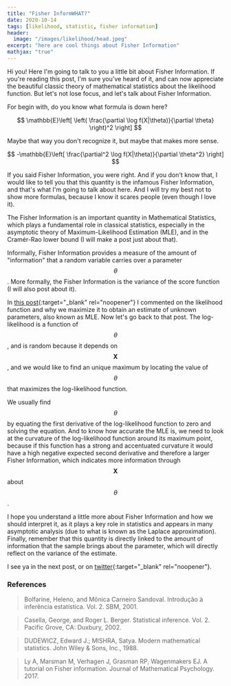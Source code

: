 ```yaml
---
title: "Fisher InformWHAT?"
date: 2020-10-14
tags: [likelihood, statistic, fisher information]
header:
  image: "/images/likelihood/head.jpeg"
excerpt: "here are cool things about Fisher Information"
mathjax: "true"
---
```

Hi you! Here I'm going to talk to you a little bit about Fisher Information. If you're reading this post, I'm sure you've heard of it, and can now appreciate the beautiful classic theory of mathematical statistics about the likelihood function. But let's not lose focus, and let's talk about Fisher Information.

For begin with, do you know what formula is down here?

$$
\mathbb{E}\left[ \left( \frac{\partial \log f(X|\theta)}{\partial \theta} \right)^2 \right]
$$

Maybe that way you don't recognize it, but maybe that makes more sense.

$$
-\mathbb{E}\left[ \frac{\partial^2 \log f(X|\theta)}{\partial \theta^2} \right]
$$

If you said Fisher Information, you were right. And if you don't know that, I would like to tell you that this quantity is the infamous Fisher Information, and that's what I'm going to talk about here. And I will try my best not to show more formulas, because I know it scares people (even though I love it).

The Fisher Information is an important quantity in Mathematical Statistics, which plays a fundamental role in classical statistics, especially in the asymptotic theory of Maximum-Likelihood Estimation (MLE), and in the Cramér-Rao lower bound (I will make a post just about that).

Informally, Fisher Information provides a measure of the amount of "information" that a random variable carries over a parameter $$ \theta $$. More formally, the Fisher Information is the variance of the score function (I will also post about it).

In [this post](https://scpatricio.github.io/likelihood/){:target="_blank" rel="noopener"} I commented on the likelihood function and why we maximize it to obtain an estimate of unknown parameters, also known as MLE. Now let's go back to that post. The log-likelihood is a function of $$\theta$$, and is random because it depends on $$\mathbf{X}$$, and we would like to find an unique maximum by locating the value of $$ \theta $$ that maximizes the log-likelihood function.

We usually find $$\theta$$ by equating the first derivative of the log-likelihood function to zero and solving the equation. And to know how accurate the MLE is, we need to look at the curvature of the log-likelihood function around its maximum point, because if this function has a strong and accentuated curvature it would have a high negative expected second derivative and therefore a larger Fisher Information, which indicates more information through $$\mathbf{X}$$ about $$\theta$$.

I hope you understand a little more about Fisher Information and how we should interpret it, as it plays a key role in statistics and appears in many asymptotic analysis (due to what is known as the Laplace approximation). Finally, remember that this quantity is directly linked to the amount of information that the sample brings about the parameter, which will directly reflect on the variance of the estimate.

I see ya in the next post, or on [twitter](http://twitter.com/scpatricio){:target="_blank" rel="noopener"}.

### References

> Bolfarine, Heleno, and Mônica Carneiro Sandoval. Introdução à inferência estatística. Vol. 2. SBM, 2001.

> Casella, George, and Roger L. Berger. Statistical inference. Vol. 2. Pacific Grove, CA: Duxbury, 2002.

> DUDEWICZ, Edward J.; MISHRA, Satya. Modern mathematical statistics. John Wiley & Sons, Inc., 1988.

>  Ly A, Marsman M, Verhagen J, Grasman RP, Wagenmakers EJ. A tutorial on Fisher information. Journal of Mathematical Psychology. 2017.
